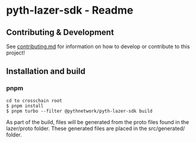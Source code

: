 # pyth-lazer-sdk - Readme

## Contributing & Development

See [contributing.md](docs/contributing/contributing.md) for information on how to develop or contribute to this project!

## Installation and build

### pnpm

```
cd to crosschain root
$ pnpm install
$ pnpm turbo --filter @pythnetwork/pyth-lazer-sdk build
```

As part of the build, files will be generated from the proto files found in the lazer/proto folder. These generated files are placed in the src/generated/ folder. 
